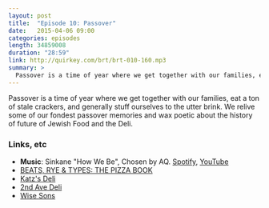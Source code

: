 ```yaml
---
layout: post
title:  "Episode 10: Passover"
date:   2015-04-06 09:00
categories: episodes
length: 34859008
duration: "28:59"
link: http://quirkey.com/brt/brt-010-160.mp3
summary: >
  Passover is a time of year where we get together with our families, eat a ton of stale crackers, and generally stuff ourselves to the utter brink. We relive some of our fondest passover memories and wax poetic about the history of future of Jewish Food and the Deli.
---
```

Passover is a time of year where we get together with our families, eat a ton of stale crackers, and generally stuff ourselves to the utter brink. We relive some of our fondest passover memories and wax poetic about the history of future of Jewish Food and the Deli.

<!-- more -->

### Links, etc

* <strong>Music</strong>: Sinkane "How We Be", Chosen by AQ. [Spotify](https://open.spotify.com/track/3HTXW7ooYVsv2Czab07JeC), [YouTube](https://www.youtube.com/watch?v=3rleqAGR-zY)
* [BEATS, RYE & TYPES: THE PIZZA BOOK](http://beatsryetypes.com/pizza)
* [Katz's Deli](https://katzsdelicatessen.com/)
* [2nd Ave Deli](http://www.2ndavedeli.com/)
* [Wise Sons](http://wisesonsdeli.com/)
